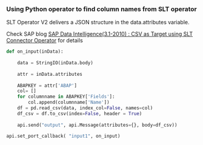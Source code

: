 ### Using Python operator to find column names from SLT operator

SLT Operator V2 delivers a JSON structure in the data.attributes variable.

Check SAP blog [SAP Data Intelligence(3.1-2010) : CSV as Target using SLT Connector Operator](https://blogs.sap.com/2021/02/19/sap-data-intelligence3.1-2010-csv-as-target-using-slt-connector-operator/) for details


```python
def on_input(inData):
    
    data = StringIO(inData.body)
    
    attr = inData.attributes
    
    ABAPKEY = attr['ABAP']
    col= []
    for columnname in ABAPKEY['Fields']:
        col.append(columnname['Name'])
    df = pd.read_csv(data, index_col=False, names=col)
    df_csv = df.to_csv(index=False, header = True)
    
    api.send("output", api.Message(attributes={}, body=df_csv))

api.set_port_callback( "input1", on_input)
```
